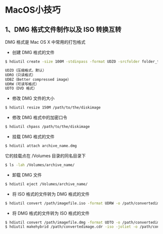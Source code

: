 # MacOS小技巧

## 1、DMG 格式文件制作以及 ISO 转换互转

DMG 格式是 Mac OS X 中常用的打包格式

- 创建 DMG 格式的文件

```bash
$ hdiutil create -size 100M -stdinpass -format UDZO -srcfolder folder_to_compress archive_name.dmg

UDZO（压缩格式，默认）
UDRO（只读格式）
UDBZ（Better compressed image）
UDRW（可读写格式）
UDTO（DVD 格式）
```

- 修改 DMG 文件的大小

```bash
$ hdiutil resize 150M /path/to/the/diskimage
```

- 修改 DMG 格式中的加密口令

```bash
$ hdiutil chpass /path/to/the/diskimage
```

- 挂载 DMG 格式的文件

```bash
$ hdiutil attach archive_name.dmg
```

它的挂载点在 /Volumes 目录的同名目录下

```bash
$ ls -lah /Volumes/archive_name/
```

- 卸载 DMG 文件

```bash
$ hdiutil eject /Volumes/archive_name/
```

- 将 ISO 格式的文件转为 DMG 格式的文件

```bash
$ hdiutil convert /path/imagefile.iso -format UDRW -o /path/convertedimage.dmg
```

- 将 DMG 格式的文件转为 ISO 格式的文件

```bash
$ hdiutil convert /path/imagefile.dmg -format UDTO -o /path/convertedimage.cdr
$ hdiutil makehybrid /path/convertedimage.cdr -iso -joliet -o /path/convertedimage.iso
```





